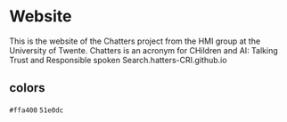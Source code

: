 # Website
This is the website of the Chatters project from the HMI group at the University of Twente. Chatters is an acronym for CHildren and AI: Talking Trust and Responsible spoken Search.hatters-CRI.github.io

## colors

`#ffa400`
`51e0dc`
